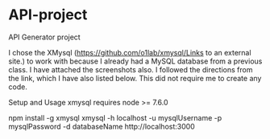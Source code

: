 # API-project
API Generator project

I chose the XMysql (https://github.com/o1lab/xmysql/Links to an external site.) to work with because I already had a MySQL database from a previous class.  I have attached the screenshots also.  I followed the directions from the link, which I have also listed below.  This did not require me to create any code.

Setup and Usage
xmysql requires node >= 7.6.0

npm install -g xmysql
xmysql -h localhost -u mysqlUsername -p mysqlPassword -d databaseName
http://localhost:3000
